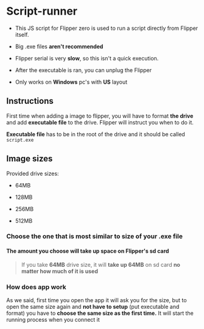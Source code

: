 # Script-runner

- This JS script for Flipper zero is used to run a script directly from Flipper itself.

- Big .exe files **aren't recommended**

- Flipper serial is very **slow**, so this isn't a quick execution.

- After the executable is ran, you can unplug the Flipper

- Only works on **Windows** pc's with **US** layout

## Instructions

First time when adding a image to flipper, you will have to format **the drive** and add **executable file** to the drive. Flipper will instruct you when to do it.

**Executable file** has to be in the root of the drive and it should be called `script.exe`

## Image sizes

Provided drive sizes:

- 64MB

- 128MB

- 256MB

- 512MB

### Choose the one that is most similar to size of your .exe file

#### The amount you choose will take up space on Flipper's sd card

>If you take **64MB** drive size, it will **take up 64MB** on sd card **no matter how much of it is used**

### How does app work

As we said, first time you open the app it will ask you for the size, but to open the same size again and **not have to setup** (put executable and format) you have to **choose the same size as the first time.** It will start the running process when you connect it
